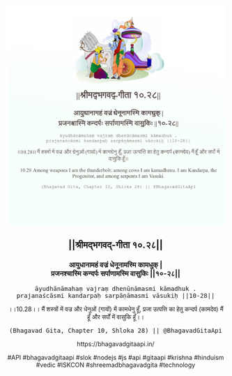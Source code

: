 <img src="../../asset/BG_10_28.png"/>
<center><h2>||श्रीमद्‍भगवद्‍-गीता १०.२८||</h2>
<h3>आयुधानामहं वज्रं धेनूनामस्मि कामधुक् |<br/>प्रजनश्चास्मि कन्दर्पः सर्पाणामस्मि वासुकिः ||१०-२८||</h3>
<pre>āyudhānāmahaṃ vajraṃ dhenūnāmasmi kāmadhuk .<br/>prajanaścāsmi kandarpaḥ sarpāṇāmasmi vāsukiḥ ||10-28||</pre>
<p>।।10.28।। मैं शस्त्रों में वज्र और धेनुओं (गायों) में कामधेनु हूँ, प्रजा उत्पत्ति का हेतु कन्दर्प (कामदेव) मैं हूँ और सर्पों में वासुकि हूँ।।</p>
<pre>(Bhagavad Gita, Chapter 10, Shloka 28) || @BhagavadGitaApi</pre><p>https://bhagavadgitaapi.in/</p><p>#API #bhagavadgitaapi #slok #nodejs #js #api #gitaapi #krishna #hinduism #vedic #ISKCON #shreemadbhagavadgita #technology</p></center>